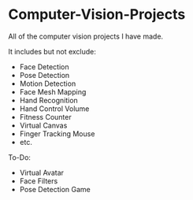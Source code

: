 # Computer-Vision-Projects
All of the computer vision projects I have made. 

It includes but not exclude: 
- Face Detection
- Pose Detection
- Motion Detection
- Face Mesh Mapping
- Hand Recognition
- Hand Control Volume
- Fitness Counter
- Virtual Canvas
- Finger Tracking Mouse
- etc.

To-Do:
- Virtual Avatar
- Face Filters
- Pose Detection Game
